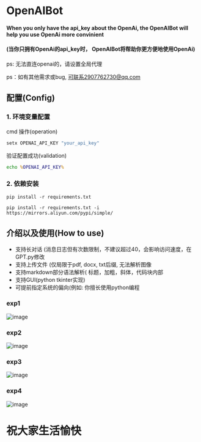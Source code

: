 # OpenAIBot
#### **When you only have the api_key about the OpenAi, the OpenAIBot will help you use OpenAi more convinient**
#### **(当你只拥有OpenAi的api_key时， OpenAIBot将帮助你更方便地使用OpenAi)**
ps: 无法直连openai的，请设置全局代理

ps：如有其他需求或bug, 可联系2907762730@qq.com
## 配置(Config)
### 1. 环境变量配置
cmd 操作(operation)
```cmd
setx OPENAI_API_KEY "your_api_key"
```
验证配置成功(validation)
```cmd
echo %OPENAI_API_KEY%
```
### 2. 依赖安装
```pip
pip install -r requirements.txt
```
```pip
pip install -r requirements.txt -i https://mirrors.aliyun.com/pypi/simple/
```
## 介绍以及使用(How to use)
- 支持长对话   (消息日志但有次数限制，不建议超过40，会影响访问速度，在GPT.py修改
- 支持上传文件 (仅局限于pdf, docx, txt后缀, 无法解析图像
- 支持markdown部分语法解析( 标题，加粗，斜体，代码块内部
- 支持GUI(python tkinter实现)
- 可提前指定系统的偏向(例如: 你擅长使用python编程
### exp1
![image](https://github.com/user-attachments/assets/83969fcf-061c-4bed-8c2f-58c15b56c2ce)
### exp2
![image](https://github.com/user-attachments/assets/29b6e719-69ee-41a6-97c2-4d2f3dadc8e0)
### exp3
![image](https://github.com/user-attachments/assets/5594104f-cf81-4ab1-a386-944662d5d27a)
### exp4
![image](https://github.com/user-attachments/assets/a6022207-f9b5-4d21-b0ec-922afe07d770)




# 祝大家生活愉快
